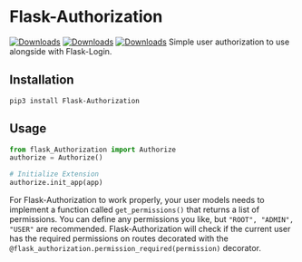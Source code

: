 # Flask-Authorization
[![Downloads](https://pepy.tech/badge/flask-authorization)](https://pepy.tech/project/flask-authorization)
[![Downloads](https://pepy.tech/badge/flask-authorization/month)](https://pepy.tech/project/flask-authorization/month)
[![Downloads](https://pepy.tech/badge/flask-authorization/week)](https://pepy.tech/project/flask-authorization/week)
Simple user authorization to use alongside with Flask-Login.

## Installation
```
pip3 install Flask-Authorization
```

## Usage
```python
from flask_Authorization import Authorize
authorize = Authorize()

# Initialize Extension
authorize.init_app(app)
```

For Flask-Authorization to work properly, your user models needs to implement a function called `get_permissions()` that returns a list of permissions. You can define any permissions you like, but `"ROOT", "ADMIN", "USER"` are recommended.
Flask-Authorization will check if the current user has the required permissions on routes decorated with the `@flask_authorization.permission_required(permission)` decorator.
